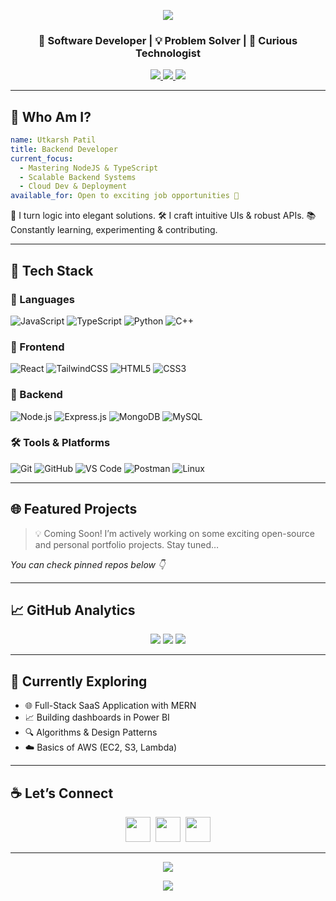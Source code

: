 <!-- Profile Header with Wavy Banner -->
<p align="center">
  <img src="https://capsule-render.vercel.app/api?type=waving&color=00C9FF&height=180&section=header&text=Utkarsh%20Patil&fontSize=40&fontColor=ffffff&animation=fadeIn"/>
</p>

<h3 align="center">🚀 Software Developer | 💡 Problem Solver | 🧠 Curious Technologist</h3>

<p align="center">
  <a href="https://linkedin.com/in/utkarshspatil">
    <img src="https://img.shields.io/badge/LinkedIn-%230077B5.svg?style=for-the-badge&logo=linkedin&logoColor=white"/>
  </a>
  <a href="mailto:utkarshpatil214@gmail.com">
    <img src="https://img.shields.io/badge/Gmail-%23EA4335.svg?style=for-the-badge&logo=gmail&logoColor=white"/>
  </a>
  <a href="https://github.com/Utkarsh-4">
    <img src="https://img.shields.io/badge/GitHub-%23121011.svg?style=for-the-badge&logo=github&logoColor=white"/>
  </a>
</p>

---

## 🌟 Who Am I?

```yaml
name: Utkarsh Patil
title: Backend Developer
current_focus: 
  - Mastering NodeJS & TypeScript
  - Scalable Backend Systems
  - Cloud Dev & Deployment
available_for: Open to exciting job opportunities 🚀
````

🧩 I turn logic into elegant solutions.
🛠 I craft intuitive UIs & robust APIs.
📚 Constantly learning, experimenting & contributing.

---

## 🚀 Tech Stack

### 🧠 Languages

![JavaScript](https://img.shields.io/badge/JavaScript-F7DF1E?style=flat\&logo=javascript\&logoColor=black)
![TypeScript](https://img.shields.io/badge/TypeScript-3178C6?style=flat\&logo=typescript\&logoColor=white)
![Python](https://img.shields.io/badge/Python-3776AB?style=flat\&logo=python\&logoColor=white)
![C++](https://img.shields.io/badge/C++-00599C?style=flat\&logo=c%2B%2B\&logoColor=white)

### 🎨 Frontend

![React](https://img.shields.io/badge/React-20232A?style=flat\&logo=react\&logoColor=61DAFB)
![TailwindCSS](https://img.shields.io/badge/TailwindCSS-38B2AC?style=flat\&logo=tailwind-css\&logoColor=white)
![HTML5](https://img.shields.io/badge/HTML5-E34F26?style=flat\&logo=html5\&logoColor=white)
![CSS3](https://img.shields.io/badge/CSS3-1572B6?style=flat\&logo=css3\&logoColor=white)

### 🧱 Backend

![Node.js](https://img.shields.io/badge/Node.js-339933?style=flat\&logo=nodedotjs\&logoColor=white)
![Express.js](https://img.shields.io/badge/Express.js-000000?style=flat\&logo=express\&logoColor=white)
![MongoDB](https://img.shields.io/badge/MongoDB-47A248?style=flat\&logo=mongodb\&logoColor=white)
![MySQL](https://img.shields.io/badge/MySQL-4479A1?style=flat\&logo=mysql\&logoColor=white)

### 🛠 Tools & Platforms

![Git](https://img.shields.io/badge/Git-F05032?style=flat\&logo=git\&logoColor=white)
![GitHub](https://img.shields.io/badge/GitHub-181717?style=flat\&logo=github\&logoColor=white)
![VS Code](https://img.shields.io/badge/VS_Code-007ACC?style=flat\&logo=visual-studio-code\&logoColor=white)
![Postman](https://img.shields.io/badge/Postman-FF6C37?style=flat\&logo=postman\&logoColor=white)
![Linux](https://img.shields.io/badge/Linux-FCC624?style=flat\&logo=linux\&logoColor=black)

---

## 🌐 Featured Projects

> 💡 Coming Soon! I’m actively working on some exciting open-source and personal portfolio projects. Stay tuned…

*You can check pinned repos below 👇*

---

## 📈 GitHub Analytics

<p align="center">
  <img src="https://github-readme-stats.vercel.app/api?username=Utkarsh-4&theme=tokyonight&show_icons=true&hide_border=true&count_private=true"/>
  <img src="https://github-readme-streak-stats.herokuapp.com/?user=Utkarsh-4&theme=tokyonight&hide_border=true"/>
  <img src="https://github-readme-stats.vercel.app/api/top-langs/?username=Utkarsh-4&theme=tokyonight&layout=compact&hide_border=true"/>
</p>

---

## 🧠 Currently Exploring

* 🌐 Full-Stack SaaS Application with MERN
* 📈 Building dashboards in Power BI
* 🔍 Algorithms & Design Patterns
* ☁️ Basics of AWS (EC2, S3, Lambda)

---

## ☕ Let’s Connect

<div align="center">

<a href="https://linkedin.com/in/utkarshspatil"><img src="https://skillicons.dev/icons?i=linkedin" height="40" /></a>  <a href="mailto:utkarshpatil214@gmail.com"><img src="https://skillicons.dev/icons?i=gmail" height="40" /></a>  <a href="https://github.com/Utkarsh-4"><img src="https://skillicons.dev/icons?i=github" height="40" /></a>

</div>

---

<p align="center">
  <img src="https://quotes-github-readme.vercel.app/api?type=horizontal&theme=radical"/>
</p>

<p align="center">
  <img src="https://capsule-render.vercel.app/api?type=waving&color=00C9FF&height=150&section=footer"/>
</p>

```
